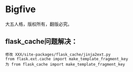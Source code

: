 # Bigfive
大五人格，版权所有，翻版必究。
## flask_cache问题解决：
    修改 XXX/site-packages/flask_cache/jinja2ext.py
    from flask.ext.cache import make_template_fragment_key
    为 from flask_cache import make_template_fragment_key